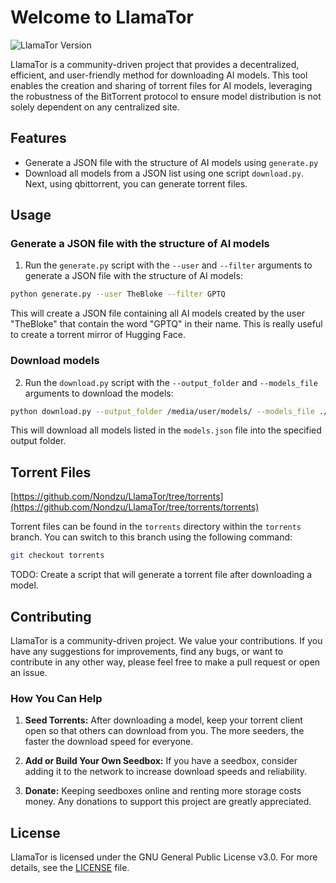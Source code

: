 # Welcome to LlamaTor

![LlamaTor Version](https://img.shields.io/badge/version-0.0.46-blue.svg?cacheSeconds=2592000)

LlamaTor is a community-driven project that provides a decentralized, efficient, and user-friendly method for downloading AI models. This tool enables the creation and sharing of torrent files for AI models, leveraging the robustness of the BitTorrent protocol to ensure model distribution is not solely dependent on any centralized site.

## Features

- Generate a JSON file with the structure of AI models using `generate.py`  
- Download all models from a JSON list using one script `download.py`. Next, using qbittorrent, you can generate torrent files.

## Usage
### Generate a JSON file with the structure of AI models

1. Run the `generate.py` script with the `--user` and `--filter` arguments to generate a JSON file with the structure of AI models:

```bash
python generate.py --user TheBloke --filter GPTQ
```

This will create a JSON file containing all AI models created by the user "TheBloke" that contain the word "GPTQ" in their name. This is really useful to create a torrent mirror of Hugging Face.

### Download models 

2. Run the `download.py` script with the `--output_folder` and `--models_file` arguments to download the models:

```bash
python download.py --output_folder /media/user/models/ --models_file ./models.json 
```

This will download all models listed in the `models.json` file into the specified output folder.

## Torrent Files 

[https://github.com/Nondzu/LlamaTor/tree/torrents](https://github.com/Nondzu/LlamaTor/tree/torrents/torrents)

Torrent files can be found in the `torrents` directory within the `torrents` branch. You can switch to this branch using the following command:

```bash
git checkout torrents
```

TODO: Create a script that will generate a torrent file after downloading a model.

## Contributing

LlamaTor is a community-driven project. We value your contributions. If you have any suggestions for improvements, find any bugs, or want to contribute in any other way, please feel free to make a pull request or open an issue.

### How You Can Help

1. **Seed Torrents:** After downloading a model, keep your torrent client open so that others can download from you. The more seeders, the faster the download speed for everyone.

2. **Add or Build Your Own Seedbox:** If you have a seedbox, consider adding it to the network to increase download speeds and reliability.

3. **Donate:** Keeping seedboxes online and renting more storage costs money. Any donations to support this project are greatly appreciated.

## License

LlamaTor is licensed under the GNU General Public License v3.0. For more details, see the [LICENSE](LICENSE) file.
